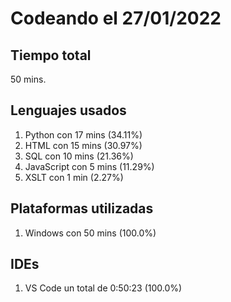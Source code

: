 # Codeando el 27/01/2022

## Tiempo total
50 mins.

## Lenguajes usados
1. Python con 17 mins (34.11%)
1. HTML con 15 mins (30.97%)
1. SQL con 10 mins (21.36%)
1. JavaScript con 5 mins (11.29%)
1. XSLT con 1 min (2.27%)

## Plataformas utilizadas
1. Windows con 50 mins (100.0%)

## IDEs
1. VS Code un total de 0:50:23 (100.0%)
